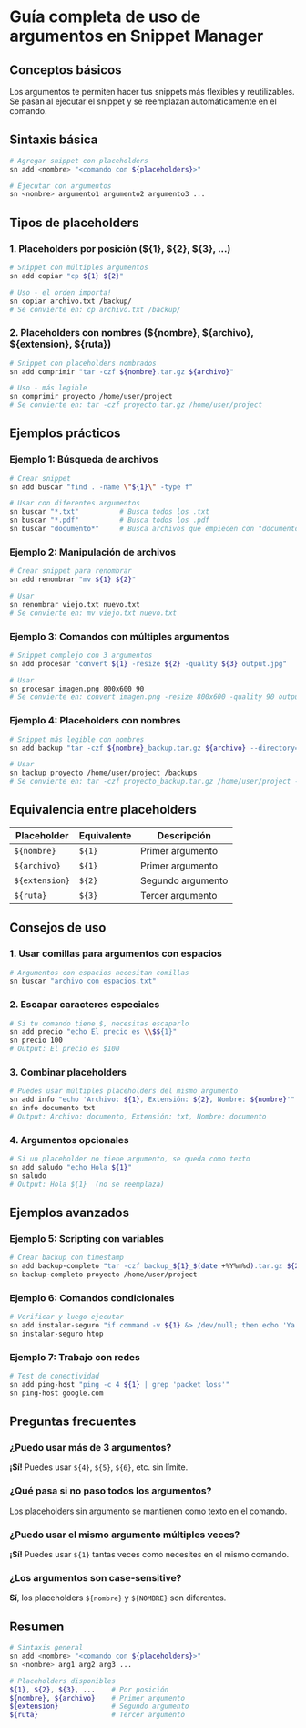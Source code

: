 # Guía completa de uso de argumentos en Snippet Manager

## Conceptos básicos

Los argumentos te permiten hacer tus snippets más flexibles y reutilizables. Se pasan al ejecutar el snippet y se reemplazan automáticamente en el comando.

## Sintaxis básica

```bash
# Agregar snippet con placeholders
sn add <nombre> "<comando con ${placeholders}>"

# Ejecutar con argumentos
sn <nombre> argumento1 argumento2 argumento3 ...
```

## Tipos de placeholders

### 1. Placeholders por posición (${1}, ${2}, ${3}, ...)

```bash
# Snippet con múltiples argumentos
sn add copiar "cp ${1} ${2}"

# Uso - el orden importa!
sn copiar archivo.txt /backup/
# Se convierte en: cp archivo.txt /backup/
```

### 2. Placeholders con nombres (${nombre}, ${archivo}, ${extension}, ${ruta})

```bash
# Snippet con placeholders nombrados
sn add comprimir "tar -czf ${nombre}.tar.gz ${archivo}"

# Uso - más legible
sn comprimir proyecto /home/user/project
# Se convierte en: tar -czf proyecto.tar.gz /home/user/project
```

## Ejemplos prácticos

### Ejemplo 1: Búsqueda de archivos

```bash
# Crear snippet
sn add buscar "find . -name \"${1}\" -type f"

# Usar con diferentes argumentos
sn buscar "*.txt"          # Busca todos los .txt
sn buscar "*.pdf"          # Busca todos los .pdf  
sn buscar "documento*"     # Busca archivos que empiecen con "documento"
```

### Ejemplo 2: Manipulación de archivos

```bash
# Crear snippet para renombrar
sn add renombrar "mv ${1} ${2}"

# Usar
sn renombrar viejo.txt nuevo.txt
# Se convierte en: mv viejo.txt nuevo.txt
```

### Ejemplo 3: Comandos con múltiples argumentos

```bash
# Snippet complejo con 3 argumentos
sn add procesar "convert ${1} -resize ${2} -quality ${3} output.jpg"

# Usar
sn procesar imagen.png 800x600 90
# Se convierte en: convert imagen.png -resize 800x600 -quality 90 output.jpg
```

### Ejemplo 4: Placeholders con nombres

```bash
# Snippet más legible con nombres
sn add backup "tar -czf ${nombre}_backup.tar.gz ${archivo} --directory=${ruta}"

# Usar
sn backup proyecto /home/user/project /backups
# Se convierte en: tar -czf proyecto_backup.tar.gz /home/user/project --directory=/backups
```

## Equivalencia entre placeholders

| Placeholder | Equivalente | Descripción |
|------------|-------------|-------------|
| `${nombre}` | `${1}` | Primer argumento |
| `${archivo}` | `${1}` | Primer argumento |
| `${extension}` | `${2}` | Segundo argumento |
| `${ruta}` | `${3}` | Tercer argumento |

## Consejos de uso

### 1. Usar comillas para argumentos con espacios

```bash
# Argumentos con espacios necesitan comillas
sn buscar "archivo con espacios.txt"
```

### 2. Escapar caracteres especiales

```bash
# Si tu comando tiene $, necesitas escaparlo
sn add precio "echo El precio es \\$${1}"
sn precio 100
# Output: El precio es $100
```

### 3. Combinar placeholders

```bash
# Puedes usar múltiples placeholders del mismo argumento
sn add info "echo 'Archivo: ${1}, Extensión: ${2}, Nombre: ${nombre}'"
sn info documento txt
# Output: Archivo: documento, Extensión: txt, Nombre: documento
```

### 4. Argumentos opcionales

```bash
# Si un placeholder no tiene argumento, se queda como texto
sn add saludo "echo Hola ${1}"
sn saludo
# Output: Hola ${1}  (no se reemplaza)
```

## Ejemplos avanzados

### Ejemplo 5: Scripting con variables

```bash
# Crear backup con timestamp
sn add backup-completo "tar -czf backup_${1}_$(date +%Y%m%d).tar.gz ${2} && echo Backup de ${nombre} completado"
sn backup-completo proyecto /home/user/project
```

### Ejemplo 6: Comandos condicionales

```bash
# Verificar y luego ejecutar
sn add instalar-seguro "if command -v ${1} &> /dev/null; then echo 'Ya instalado'; else sudo apt install -y ${1}; fi"
sn instalar-seguro htop
```

### Ejemplo 7: Trabajo con redes

```bash
# Test de conectividad
sn add ping-host "ping -c 4 ${1} | grep 'packet loss'"
sn ping-host google.com
```

## Preguntas frecuentes

### ¿Puedo usar más de 3 argumentos?
**¡Sí!** Puedes usar `${4}`, `${5}`, `${6}`, etc. sin límite.

### ¿Qué pasa si no paso todos los argumentos?
Los placeholders sin argumento se mantienen como texto en el comando.

### ¿Puedo usar el mismo argumento múltiples veces?
**¡Sí!** Puedes usar `${1}` tantas veces como necesites en el mismo comando.

### ¿Los argumentos son case-sensitive?
**Sí**, los placeholders `${nombre}` y `${NOMBRE}` son diferentes.

## Resumen

```bash
# Sintaxis general
sn add <nombre> "<comando con ${placeholders}>"
sn <nombre> arg1 arg2 arg3 ...

# Placeholders disponibles
${1}, ${2}, ${3}, ...    # Por posición
${nombre}, ${archivo}    # Primer argumento  
${extension}             # Segundo argumento
${ruta}                  # Tercer argumento
```
